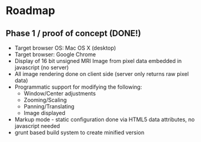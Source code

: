 
Roadmap
========

Phase 1 / proof of concept (DONE!)
-------
 * Target browser OS: Mac OS X (desktop)
 * Target browser: Google Chrome
 * Display of 16 bit unsigned MRI Image from pixel data embedded in javascript (no server)
 * All image rendering done on client side (server only returns raw pixel data)
 * Programmatic support for modifying the following:
    * Window/Center adjustments
    * Zooming/Scaling
    * Panning/Translating
    * Image displayed
 * Markup mode - static configuration done via HTML5 data attributes, no javascript needed
 * grunt based build system to create minified version

